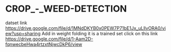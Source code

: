 # CROP_-_WEED-DETECTION
datset link https://drive.google.com/file/d/1MNdDKYB0x0PEW7P71bE1Jx_uLllvORA0/view?usp=sharing 
Add in weight folding it is a trained  set click on this link https://drive.google.com/file/d/1-Aam2D-fqnwecbeHwa4rtzxtNjwcDkP6/view
